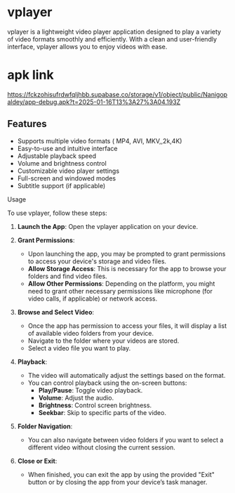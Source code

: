 # vplayer

vplayer is a lightweight video player application designed to play a variety of video formats smoothly and efficiently. With a clean and user-friendly interface, vplayer allows you to enjoy videos with ease.

# apk link
https://fckzohisufrdwfqljhbb.supabase.co/storage/v1/object/public/Nanigopaldey/app-debug.apk?t=2025-01-16T13%3A27%3A04.193Z


## Features

- Supports multiple video formats ( MP4, AVI, MKV,,2k,4K)
- Easy-to-use and intuitive interface
- Adjustable playback speed
- Volume and brightness control
- Customizable video player settings
- Full-screen and windowed modes
- Subtitle support (if applicable)

  
Usage

To use vplayer, follow these steps:

1. **Launch the App**: Open the vplayer application on your device.

2. **Grant Permissions**: 
   - Upon launching the app, you may be prompted to grant permissions to access your device's storage and video files.
   - **Allow Storage Access**: This is necessary for the app to browse your folders and find video files.
   - **Allow Other Permissions**: Depending on the platform, you might need to grant other necessary permissions like microphone (for video calls, if applicable) or network access.

3. **Browse and Select Video**: 
   - Once the app has permission to access your files, it will display a list of available video folders from your device.
   - Navigate to the folder where your videos are stored.
   - Select a video file you want to play.

4. **Playback**:
   - The video will automatically adjust the settings based on the format.
   - You can control playback using the on-screen buttons:
     - **Play/Pause**: Toggle video playback.
     - **Volume**: Adjust the audio.
     - **Brightness**: Control screen brightness.
     - **Seekbar**: Skip to specific parts of the video.

5. **Folder Navigation**:
   - You can also navigate between video folders if you want to select a different video without closing the current session.

6. **Close or Exit**:
   - When finished, you can exit the app by using the provided "Exit" button or by closing the app from your device’s task manager.
